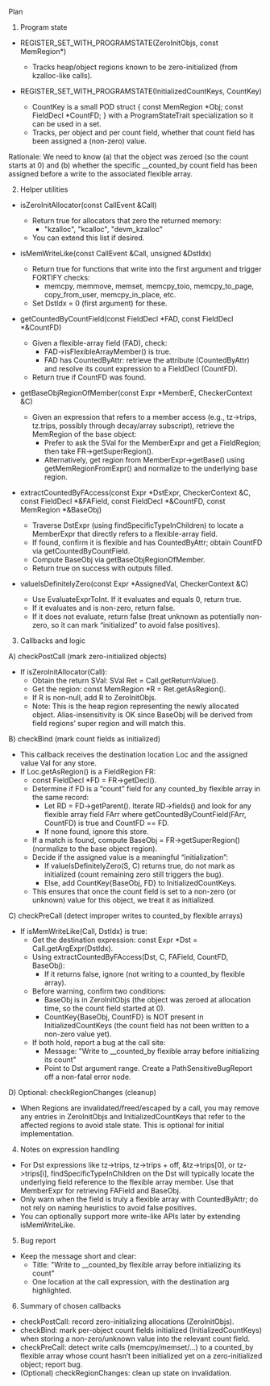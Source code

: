 Plan

1) Program state

- REGISTER_SET_WITH_PROGRAMSTATE(ZeroInitObjs, const MemRegion*)
  - Tracks heap/object regions known to be zero-initialized (from kzalloc-like calls).

- REGISTER_SET_WITH_PROGRAMSTATE(InitializedCountKeys, CountKey)
  - CountKey is a small POD struct { const MemRegion *Obj; const FieldDecl *CountFD; } with a ProgramStateTrait specialization so it can be used in a set.
  - Tracks, per object and per count field, whether that count field has been assigned a (non-zero) value.

Rationale: We need to know (a) that the object was zeroed (so the count starts at 0) and (b) whether the specific __counted_by count field has been assigned before a write to the associated flexible array.

2) Helper utilities

- isZeroInitAllocator(const CallEvent &Call)
  - Return true for allocators that zero the returned memory:
    - "kzalloc", "kcalloc", "devm_kzalloc"
  - You can extend this list if desired.

- isMemWriteLike(const CallEvent &Call, unsigned &DstIdx)
  - Return true for functions that write into the first argument and trigger FORTIFY checks:
    - memcpy, memmove, memset, memcpy_toio, memcpy_to_page, copy_from_user, memcpy_in_place, etc.
  - Set DstIdx = 0 (first argument) for these.

- getCountedByCountField(const FieldDecl *FAD, const FieldDecl *&CountFD)
  - Given a flexible-array field (FAD), check:
    - FAD->isFlexibleArrayMember() is true.
    - FAD has CountedByAttr: retrieve the attribute (CountedByAttr) and resolve its count expression to a FieldDecl (CountFD).
  - Return true if CountFD was found.

- getBaseObjRegionOfMember(const Expr *MemberE, CheckerContext &C)
  - Given an expression that refers to a member access (e.g., tz->trips, tz.trips, possibly through decay/array subscript), retrieve the MemRegion of the base object:
    - Prefer to ask the SVal for the MemberExpr and get a FieldRegion; then take FR->getSuperRegion().
    - Alternatively, get region from MemberExpr->getBase() using getMemRegionFromExpr() and normalize to the underlying base region.

- extractCountedByFAccess(const Expr *DstExpr, CheckerContext &C, const FieldDecl *&FAField, const FieldDecl *&CountFD, const MemRegion *&BaseObj)
  - Traverse DstExpr (using findSpecificTypeInChildren<MemberExpr>) to locate a MemberExpr that directly refers to a flexible-array field.
  - If found, confirm it is flexible and has CountedByAttr; obtain CountFD via getCountedByCountField.
  - Compute BaseObj via getBaseObjRegionOfMember.
  - Return true on success with outputs filled.

- valueIsDefinitelyZero(const Expr *AssignedVal, CheckerContext &C)
  - Use EvaluateExprToInt. If it evaluates and equals 0, return true.
  - If it evaluates and is non-zero, return false.
  - If it does not evaluate, return false (treat unknown as potentially non-zero, so it can mark “initialized” to avoid false positives).

3) Callbacks and logic

A) checkPostCall (mark zero-initialized objects)

- If isZeroInitAllocator(Call):
  - Obtain the return SVal: SVal Ret = Call.getReturnValue().
  - Get the region: const MemRegion *R = Ret.getAsRegion().
  - If R is non-null, add R to ZeroInitObjs.
  - Note: This is the heap region representing the newly allocated object. Alias-insensitivity is OK since BaseObj will be derived from field regions’ super region and will match this.

B) checkBind (mark count fields as initialized)

- This callback receives the destination location Loc and the assigned value Val for any store.
- If Loc.getAsRegion() is a FieldRegion FR:
  - const FieldDecl *FD = FR->getDecl().
  - Determine if FD is a “count” field for any counted_by flexible array in the same record:
    - Let RD = FD->getParent(). Iterate RD->fields() and look for any flexible array field FArr where getCountedByCountField(FArr, CountFD) is true and CountFD == FD.
    - If none found, ignore this store.
  - If a match is found, compute BaseObj = FR->getSuperRegion() (normalize to the base object region).
  - Decide if the assigned value is a meaningful “initialization”:
    - If valueIsDefinitelyZero(S, C) returns true, do not mark as initialized (count remaining zero still triggers the bug).
    - Else, add CountKey{BaseObj, FD} to InitializedCountKeys.
  - This ensures that once the count field is set to a non-zero (or unknown) value for this object, we treat it as initialized.

C) checkPreCall (detect improper writes to counted_by flexible arrays)

- If isMemWriteLike(Call, DstIdx) is true:
  - Get the destination expression: const Expr *Dst = Call.getArgExpr(DstIdx).
  - Using extractCountedByFAccess(Dst, C, FAField, CountFD, BaseObj):
    - If it returns false, ignore (not writing to a counted_by flexible array).
  - Before warning, confirm two conditions:
    - BaseObj is in ZeroInitObjs (the object was zeroed at allocation time, so the count field started at 0).
    - CountKey{BaseObj, CountFD} is NOT present in InitializedCountKeys (the count field has not been written to a non-zero value yet).
  - If both hold, report a bug at the call site:
    - Message: "Write to __counted_by flexible array before initializing its count"
    - Point to Dst argument range. Create a PathSensitiveBugReport off a non-fatal error node.

D) Optional: checkRegionChanges (cleanup)

- When Regions are invalidated/freed/escaped by a call, you may remove any entries in ZeroInitObjs and InitializedCountKeys that refer to the affected regions to avoid stale state. This is optional for initial implementation.

4) Notes on expression handling

- For Dst expressions like tz->trips, tz->trips + off, &tz->trips[0], or tz->trips[i], findSpecificTypeInChildren<MemberExpr> on the Dst will typically locate the underlying field reference to the flexible array member. Use that MemberExpr for retrieving FAField and BaseObj.
- Only warn when the field is truly a flexible array with CountedByAttr; do not rely on naming heuristics to avoid false positives.
- You can optionally support more write-like APIs later by extending isMemWriteLike.

5) Bug report

- Keep the message short and clear:
  - Title: "Write to __counted_by flexible array before initializing its count"
  - One location at the call expression, with the destination arg highlighted.

6) Summary of chosen callbacks

- checkPostCall: record zero-initializing allocations (ZeroInitObjs).
- checkBind: mark per-object count fields initialized (InitializedCountKeys) when storing a non-zero/unknown value into the relevant count field.
- checkPreCall: detect write calls (memcpy/memset/…) to a counted_by flexible array whose count hasn’t been initialized yet on a zero-initialized object; report bug.
- (Optional) checkRegionChanges: clean up state on invalidation.
